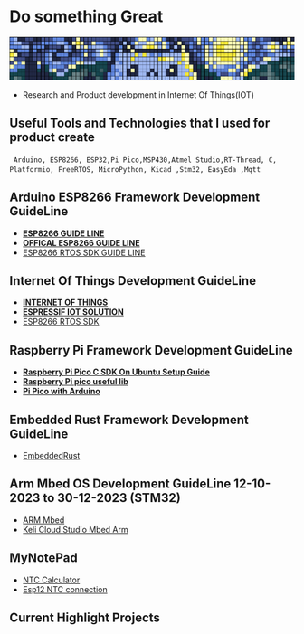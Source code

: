 <!-- <img align='right' src='https://user-images.githubusercontent.com/5713670/87202985-820dcb80-c2b6-11ea-9f56-7ec461c497c3.gif' width='200'> -->



<h1>Do something Great</h1>
<!--   ![visitors](https://visitor-badge.glitch.me/badge?page_id=Trion&left_color=green&right_color=red) -->

  <img src="https://github.com/Trion/Trion/blob/main/Paint%20Acent.PNG"/>
<!--  <img src="https://github-readme-stats.vercel.app/api?username=Trion&&show_icons=true&title_color=ffffff&icon_color=bb2acf&text_color=daf7dc&bg_color=151515"/> -->





- Research and Product development in Internet Of Things(IOT)
  






## Useful Tools and Technologies that I used for product create 
` Arduino, ESP8266, ESP32,Pi Pico,MSP430,Atmel Studio,RT-Thread, C, Platformio, FreeRTOS, MicroPython, Kicad ,Stm32, EasyEda ,Mqtt`

## Arduino ESP8266 Framework Development GuideLine 
- <a href="https://tttapa.github.io/ESP8266/Chap05%20-%20Network%20Protocols.html"><strong>ESP8266 GUIDE LINE</strong></a>
- <a href="https://arduino-esp8266.readthedocs.io/en/latest/"><strong>OFFICAL ESP8266 GUIDE LINE</strong></a>
- <a href="https://docs.espressif.com/projects/esp8266-rtos-sdk/en/latest/get-started/index.html">ESP8266 RTOS SDK GUIDE LINE</a>
## Internet Of Things Development GuideLine
- <a href="https://github.com/HQarroum/awesome-iot#readme"><strong>INTERNET OF THINGS</strong></a>
- <a href = "https://docs.espressif.com/projects/espressif-esp-iot-solution/en/latest/gettingstarted.html"><Strong>ESPRESSIF IOT SOLUTION</Strong></a>
- <a href = "https://github.com/espressif/ESP8266_RTOS_SDK">ESP8266 RTOS SDK</a>
## Raspberry Pi Framework Development GuideLine
- <a href="https://lindevs.com/set-up-raspberry-pi-pico-sdk-on-ubuntu"><strong>Raspberry Pi Pico C SDK On Ubuntu Setup Guide</strong></a>
- <a href="https://forums.raspberrypi.com/viewtopic.php?t=305620"><strong>Raspberry Pi pico useful lib</strong></a>
- <a href="https://arduino-pico.readthedocs.io/en/latest/install.html"><strong>Pi Pico with Arduino</strong></a>
## Embedded Rust Framework Development GuideLine
- <a href="https://docs.rust-embedded.org/book/">EmbeddedRust</a>
## Arm Mbed OS Development GuideLine 12-10-2023 to 30-12-2023 (STM32) 
- <a href="https://os.mbed.com/">ARM Mbed </a>
- <a href="https://studio.keil.arm.com/auth/login/">Keli Cloud Studio Mbed Arm</a>
## MyNotePad
- <a href="https://product.tdk.com/en/search/sensor/ntc/chip-ntc-thermistor/simulation?utm_source=google&utm_medium=cpc&utm_campaign=search_simcal-ntc_1&gad_source=1&gclid=CjwKCAiAx_GqBhBQEiwAlDNAZlxESKYvQ7JAsjTH0ev_oeIF_69KB69FuAZcJRNFCyIB_yJCRLclIxoCwqQQAvD_BwE"> NTC Calculator</a>
- <a href="http://fabacademy.org/2020/labs/waag/students/harm-vanvugt/posts/2020/03/12/week09.html">Esp12 NTC connection</a>





##  Current Highlight Projects

<!--  <a href="https://github.com/Trion">
  <img align="center" src="https://github.com/Ultrathings-Electronic/WaterLevelController/blob/main/hight.svg" alt="Trion" />
</a>

<a href="https://github.com/Trion">
  <img align="center" src="https://github.com/Trion/Sensors_fw_tester/blob/main/Soil%20Moisture.svg" alt="Trion" />
</a>
<br>
<br>


<a href="https://github.com/Trion">
  <img align="center" src="https://github.com/Techmation-Tech-Team/SmartWifiSmokeDetector/blob/main/smokeDetector.svg" alt="Trion" />
</a>

<a href="https://github.com/Trion">
  <img align="center" src="https://github.com/awsome-pipico-csdk-lib/readme/blob/main/logger.svg" alt="Trion" />
</a> --->

<br> 

















<!---
Trion/Trion is a ✨ special ✨ repository because its `README.md` (this file) appears on your GitHub profile.
You can click the Preview link to take a look at your changes.
--->
